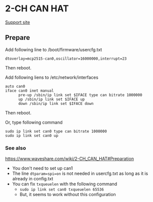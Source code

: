 # 2-CH CAN HAT

[Support site](https://www.ixxat.com/ja/products/products-industrial/can-interfaces/usb/usb-to-can-v2)

## Prepare

Add following line to /boot/firmware/usercfg.txt

```
dtoverlay=mcp2515-can0,oscillator=16000000,interrupt=23
```

Then reboot.

Add following liens to /etc/network/interfaces

```
auto can0
iface can0 inet manual
      pre-up /sbin/ip link set $IFACE type can bitrate 1000000
      up /sbin/ip link set $IFACE up
      down /sbin/ip link set $IFACE down
```

Then reboot.

Or, type following command

```
sudo ip link set can0 type can bitrate 1000000
sudo ip link set can0 up
```

### See also

https://www.waveshare.com/wiki/2-CH_CAN_HAT#Preparation

* You don't need to set up can1
* The line `dtparam=spi=on` is not needed in usercfg.txt as long as it is already in config.txt
* You can fix `txqueuelen` with the following command
  * `sudo ip link set can0 txqueuelen 65536`
  * But, it seems to work without this configuration
